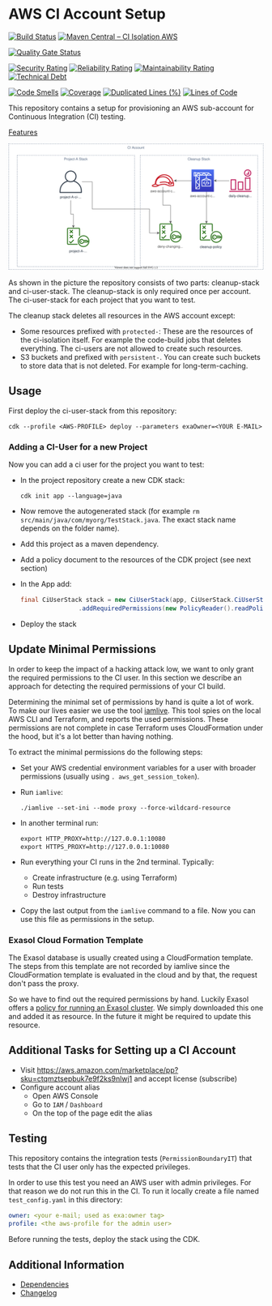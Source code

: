 # AWS CI Account Setup

[![Build Status](https://github.com/exasol/ci-isolation-aws/actions/workflows/ci-build.yml/badge.svg)](https://github.com/exasol/ci-isolation-aws/actions/workflows/ci-build.yml)
[![Maven Central &ndash; CI Isolation AWS](https://img.shields.io/maven-central/v/com.exasol/ci-isolation-aws)](https://search.maven.org/artifact/com.exasol/ci-isolation-aws)

[![Quality Gate Status](https://sonarcloud.io/api/project_badges/measure?project=com.exasol%3Aci-isolation-aws&metric=alert_status)](https://sonarcloud.io/dashboard?id=com.exasol%3Aci-isolation-aws)

[![Security Rating](https://sonarcloud.io/api/project_badges/measure?project=com.exasol%3Aci-isolation-aws&metric=security_rating)](https://sonarcloud.io/dashboard?id=com.exasol%3Aci-isolation-aws)
[![Reliability Rating](https://sonarcloud.io/api/project_badges/measure?project=com.exasol%3Aci-isolation-aws&metric=reliability_rating)](https://sonarcloud.io/dashboard?id=com.exasol%3Aci-isolation-aws)
[![Maintainability Rating](https://sonarcloud.io/api/project_badges/measure?project=com.exasol%3Aci-isolation-aws&metric=sqale_rating)](https://sonarcloud.io/dashboard?id=com.exasol%3Aci-isolation-aws)
[![Technical Debt](https://sonarcloud.io/api/project_badges/measure?project=com.exasol%3Aci-isolation-aws&metric=sqale_index)](https://sonarcloud.io/dashboard?id=com.exasol%3Aci-isolation-aws)

[![Code Smells](https://sonarcloud.io/api/project_badges/measure?project=com.exasol%3Aci-isolation-aws&metric=code_smells)](https://sonarcloud.io/dashboard?id=com.exasol%3Aci-isolation-aws)
[![Coverage](https://sonarcloud.io/api/project_badges/measure?project=com.exasol%3Aci-isolation-aws&metric=coverage)](https://sonarcloud.io/dashboard?id=com.exasol%3Aci-isolation-aws)
[![Duplicated Lines (%)](https://sonarcloud.io/api/project_badges/measure?project=com.exasol%3Aci-isolation-aws&metric=duplicated_lines_density)](https://sonarcloud.io/dashboard?id=com.exasol%3Aci-isolation-aws)
[![Lines of Code](https://sonarcloud.io/api/project_badges/measure?project=com.exasol%3Aci-isolation-aws&metric=ncloc)](https://sonarcloud.io/dashboard?id=com.exasol%3Aci-isolation-aws)

This repository contains a setup for provisioning an AWS sub-account for Continuous Integration (CI) testing.

[Features](doc/features.md)

![CI isolation cloud architecture diagram](doc/diagrams/ci-isolation-aws.svg)

As shown in the picture the repository consists of two parts: cleanup-stack and ci-user-stack. The cleanup-stack is only required once per account. The ci-user-stack for each project that you want to test.

The cleanup stack deletes all resources in the AWS account except:

* Some resources prefixed with `protected-`: These are the resources of the ci-isolation itself. For example the code-build jobs that deletes everything. The ci-users are not allowed to create such resources.
* S3 buckets and prefixed with `persistent-`. You can create such buckets to store data that is not deleted. For example for long-term-caching.

## Usage

First deploy the ci-user-stack from this repository:

```shell
cdk --profile <AWS-PROFILE> deploy --parameters exaOwner=<YOUR E-MAIL>
```

### Adding a CI-User for a new Project

Now you can add a ci user for the project you want to test:

* In the project repository create a new CDK stack:

    ```shell
    cdk init app --language=java
    ```
* Now remove the autogenerated stack (for example `rm src/main/java/com/myorg/TestStack.java`. The exact stack name depends on the folder name).
* Add this project as a maven dependency.
* Add a policy document to the resources of the CDK project (see next section)
* In the App add:
    ```java
    final CiUserStack stack = new CiUserStack(app, CiUserStack.CiUserStackProps.builder().projectName("<YOUR PROJECT_NAME>")
                    .addRequiredPermissions(new PolicyReader().readPolicyFromResources("<YOUR POLICY DOCUMENT>")).build());
    ```
* Deploy the stack

## Update Minimal Permissions

In order to keep the impact of a hacking attack low, we want to only grant the required permissions to the CI user. In this section we describe an approach for detecting the required permissions of your CI build.

Determining the minimal set of permissions by hand is quite a lot of work. To make our lives easier we use the tool [iamlive](https://github.com/iann0036/iamlive). This tool spies on the local AWS CLI and Terraform, and reports the used permissions. These permissions are not complete in case Terraform uses CloudFormation under the hood, but it's a lot better than having nothing.

To extract the minimal permissions do the following steps:

* Set your AWS credential environment variables for a user with broader permissions (usually using `. aws_get_session_token`).
* Run `iamlive`:

  ```shell
  ./iamlive --set-ini --mode proxy --force-wildcard-resource
  ```
* In another terminal run:

  ```shell
  export HTTP_PROXY=http://127.0.0.1:10080
  export HTTPS_PROXY=http://127.0.0.1:10080
  ```
* Run everything your CI runs in the 2nd terminal. Typically:
    * Create infrastructure (e.g. using Terraform)
    * Run tests
    * Destroy infrastructure
* Copy the last output from the `iamlive` command to a file. Now you can use this file as permissions in the setup.

### Exasol Cloud Formation Template

The Exasol database is usually created using a CloudFormation template. The steps from this template are not recorded by iamlive since the CloudFormation template is evaluated in the cloud and by that, the request don't pass the proxy.

So we have to find out the required permissions by hand. Luckily Exasol offers a [policy for running an Exasol cluster](https://s3.eu-central-1.amazonaws.com/cloudtools.exasol.com/iam_policy.json). We simply downloaded this one and added it as resource. In the future it might be required to update this resource.

## Additional Tasks for Setting up a CI Account

* Visit https://aws.amazon.com/marketplace/pp?sku=ctqmztsepbuk7e9f2ks9nlwj1 and accept license (subscribe)
* Configure account alias
    * Open AWS Console
    * Go to `IAM` / `Dashboard`
    * On the top of the page edit the alias

## Testing

This repository contains the integration tests (`PermissionBoundaryIT`) that tests that the CI user only has the expected privileges.

In order to use this test you need an AWS user with admin privileges. For that reason we do not run this in the CI. To run it locally create a file named `test_config.yaml` in this directory:

```yaml
owner: <your e-mail; used as exa:owner tag>
profile: <the aws-profile for the admin user>
```

Before running the tests, deploy the stack using the CDK.

## Additional Information

* [Dependencies](dependencies.md)
* [Changelog](doc/changes/changelog.md)
